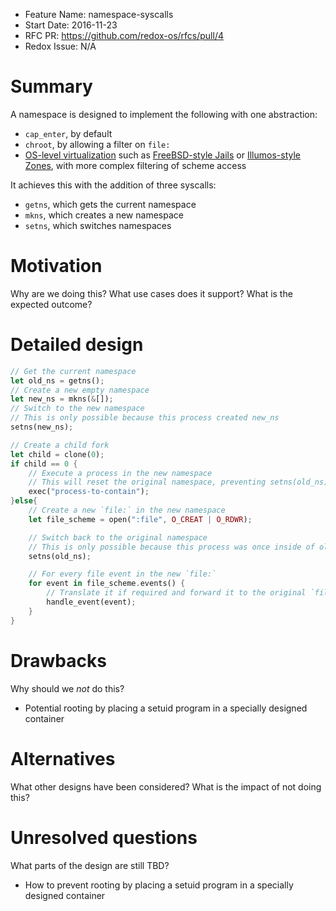 - Feature Name: namespace-syscalls
- Start Date: 2016-11-23
- RFC PR: https://github.com/redox-os/rfcs/pull/4
- Redox Issue: N/A

# Summary
[summary]: #summary

A namespace is designed to implement the following with one abstraction:
- `cap_enter`, by default
- `chroot`, by allowing a filter on `file:`
- [OS-level virtualization](https://en.wikipedia.org/wiki/Operating-system-level_virtualization) such as [FreeBSD-style Jails](https://en.wikipedia.org/wiki/FreeBSD_jail) or [Illumos-style Zones](https://en.wikipedia.org/wiki/Solaris_Containers), with more complex filtering of scheme access

It achieves this with the addition of three syscalls:
- `getns`, which gets the current namespace
- `mkns`, which creates a new namespace
- `setns`, which switches namespaces

# Motivation
[motivation]: #motivation

Why are we doing this? What use cases does it support? What is the expected outcome?

# Detailed design
[design]: #detailed-design

```rust
// Get the current namespace
let old_ns = getns();
// Create a new empty namespace
let new_ns = mkns(&[]);
// Switch to the new namespace
// This is only possible because this process created new_ns
setns(new_ns);

// Create a child fork
let child = clone(0);
if child == 0 {
    // Execute a process in the new namespace
    // This will reset the original namespace, preventing setns(old_ns)
    exec("process-to-contain");
}else{
    // Create a new `file:` in the new namespace
    let file_scheme = open(":file", O_CREAT | O_RDWR);

    // Switch back to the original namespace
    // This is only possible because this process was once inside of old_ns
    setns(old_ns);

    // For every file event in the new `file:`
    for event in file_scheme.events() {
        // Translate it if required and forward it to the original `file:`
        handle_event(event);
    }
}
```

# Drawbacks
[drawbacks]: #drawbacks

Why should we *not* do this?

- Potential rooting by placing a setuid program in a specially designed container

# Alternatives
[alternatives]: #alternatives

What other designs have been considered? What is the impact of not doing this?

# Unresolved questions
[unresolved]: #unresolved-questions

What parts of the design are still TBD?

- How to prevent rooting by placing a setuid program in a specially designed container
